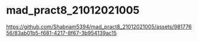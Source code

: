 # mad_pract8_21012021005
https://github.com/Shabnam5394/mad_pract8_21012021005/assets/98177656/83ab01b5-f681-4217-8f67-3b954139ac15

